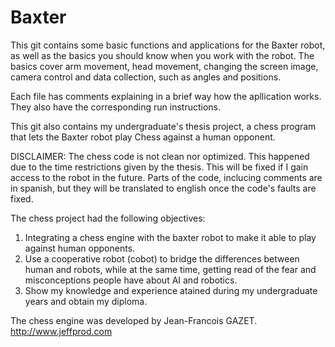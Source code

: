 # Baxter

This git contains some basic functions and applications for the Baxter robot, as well as the basics you should know when you work with the robot.
The basics cover arm movement, head movement, changing the screen image, camera control and data collection, such as angles and positions.

Each file has comments explaining in a brief way how the apllication works. They also have the corresponding run instructions.

This git also contains my undergraduate's thesis project, a chess program that lets the Baxter robot play Chess against a human opponent.

DISCLAIMER: The chess code is not clean nor optimized. This happened due to the time restrictions given by the thesis. This will be fixed if I gain access to the robot in the future. Parts of the code, inclucing comments are in spanish, but they will be translated to english once the code's faults are fixed.

The chess project had the following objectives:
1) Integrating a chess engine with the baxter robot to make it able to play against human opponents.
2) Use a cooperative robot (cobot) to bridge the differences between human and robots, while at the same time, getting read of the fear and misconceptions people have about AI and robotics.
3) Show my knowledge and experience atained during my undergraduate years and obtain my diploma.

The chess engine was developed by Jean-Francois GAZET. http://www.jeffprod.com
